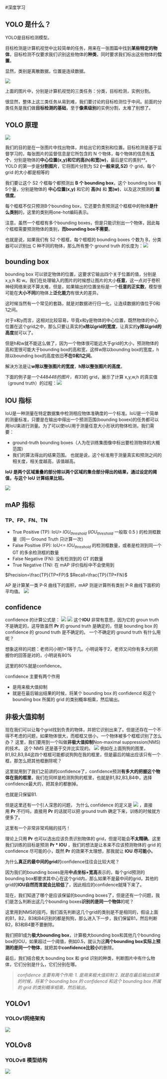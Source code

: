 #深度学习 

## YOLO 是什么？

YOLO是目标检测模型。

目标检测是计算机视觉中比较简单的任务，用来在一张图篇中找到**某些特定的物体**，目标检测不仅要求我们识别这些物体的**种类**，同时要求我们标出这些物体的**位置**。

显然，类别是离散数据，位置是连续数据。

![](https://pic1.zhimg.com/v2-88ca6ec106e7647a0390ad3d93625444_b.jpg)

上面的图片中，分别是计算机视觉的三类任务：分类，目标检测，实例分割。

很显然，整体上这三类任务从易到难，我们要讨论的目标检测位于中间。前面的分类任务是我们做**目标检测的基础**，至于**像素级别**的实例分割，太难了别想了。

## YOLO 原理

![](YOLO/YOLO核心思想.png)

我们的目的是在一张图片中找出物体，并给出它的类别和位置。目标检测是基于监督学习的，每张图片的监督信息是它所包含的 N 个物体，每个物体的信息有**五个**，分别是物体的**中心位置(x,y)**和它的**高(h)**和**宽(w)**，最后是它的类别**。
YOLO 的第一步是**分割图片**，它将图片分割为 S2 **(一般来说,S2)** 个 grid，每个 grid 的大小都是相等的

我们要让这个 S2 个框每个都预测出 **B 个 bounding box**，这个 bounding box 有5个量，分别是物体的 **中心位置(x,y)** 和它的 **高(h)** 和 **宽(w)**，以及这次预测的 **置信度**。

每个框框不仅只预测B个bounding box，它还要负责预测这个框框中的物体**是什么类别**的，这里的类别用one-hot编码表示。

注意，虽然一个框框有多个bounding boxes，但是只能识别出一个物体，因此每个框框需要预测物体的类别，**而bounding box不需要**。

也就是说，如果我们有 S2 个框框，每个框框的 bounding boxes 个数为 B，分类器可以识别出 C 种不同的物体，那么所有整个 ground truth 的长度为：![](YOLO/ground%20truth长度计算公式.png)
## bounding box

bounding box 可以锁定物体的位置，这要求它输出四个关于位置的值，分别是 x,y,h 和 w。我们在处理输入的图片的时候想让图片的大小**任意**，这一点对于卷积神经网络来说不算太难，但是，如果输出的位置坐标是一个**任意的正实数**，模型很可能在**大小不同**的物体上**泛化能力**有很大的差异。

这时候当然有一个常见的套路，就是对数据进行归一化，让连续数据的值位于0和1之间。

对于x和y而言，这相对比较容易，毕竟x和y是物体的中心位置，既然物体的中心位置在这个grid之中，那么只要让真实的**x除以grid的宽度**，让真实的**y除以grid的高度**就可以了。

但是h和w就不能这么做了，因为一个物体很可能远大于grid的大小，预测物体的高和宽很可能大于bounding box的高和宽，这样w除以bounding box的宽度，h除以bounding box的高度依旧**不在0和1之间**。

解决方法是让**w除以整张图片的宽度**，**h除以整张图片的高度**。

下面的例子是一个448*448的图片，有3*3的 grid，展示了计算 x,y,w,h 的真实值（ground truth）的过程：![](YOLO/bounding%20box%20example1.jpg)


## IOU 指标

IoU是一种测量在特定数据集中检测相应物体准确度的一个标准。IoU是一个简单的测量标准，只要是在输出中得出一个预测范围(bounding boxex)的任务都可以用IoU来进行测量。为了可以使IoU用于测量任意大小形状的物体检测，我们需要：

* ground-truth bounding boxes（人为在训练集图像中标出要检测物体的大概范围）
* 我们的算法得出的结果范围。
也就是说，这个标准用于测量真实和预测之间的相关度，相关度越高，该值越高。

**IoU 是两个区域重叠的部分除以两个区域的集合部分得出的结果，通过设定的阈值，与这个 IoU 计算结果比较。**

![](YOLO/IOU计算方法.png)

##  mAP 指标
### **TP、FP、FN、TN**

- True Positive (TP): IoU> $IOU_{threshold}$  ($IOU_{threshold}$ 一般取 0.5 ) 的检测框数量（同一 Ground Truth 只计算一次）
- False Positive (FP): IoU<= $IOU_{threshold}$ 的检测框数量，或者是检测到同一个 GT 的多余检测框的数量
- False Negative (FN): 没有检测到的 GT 的数量
- True Negative (TN): 在 mAP 评价指标中不会使用到

$Precision=\frac{TP}{TP+FP}$
$Recall=\frac{TP}{TP+FN}$

AP 是计算某一类 P-R 曲线下的面积，mAP 则是计算所有类别 P-R 曲线下面积的平均值。
![](YOLO/map计算公式.png)
## confidence
confidence 的计算公式是：
![](YOLO/confidence计算公式.png)
![](YOLO/confidence计算公式解释.png)
这个**IOU** 非常有意思，因为它的 groun truth 不是确定的，这导致虽然 **Pr** 的 ground truth 是确定的，但是 bounding box 的 confidence 的 ground truth 是不确定的。
一个不确定的 ground truth 有什么用呢？

想象这样的问题：老师问小明1+1等于几。小明说等于2，老师又问你有多大的把握你的回答是对的，小明说有80%

这里的80%就是confidence。

confidence 主要有两个作用
* 是用来极大值抑制
* 就是在最后输出结果的时候，将某个 bounding box 的 confidencd 和这个 bounding box 所属的 grid 的类别概率相乘，然后输出。
## 非极大值抑制

现在我们可以让每个grid找到负责的物体，并把它识别出来了。但是还存在一个不得不考虑的问题，如果物体很大，而框框又很小，一个物体被多个框框识别了怎么办？
这里，我们要用到一个叫做**非极大值抑制**Non-maximal suppression(NMS)的技术。
这个 NMS 还是基于交并比实现的。
![](YOLO/NMS1.jpg)
例如在上面狗狗的图里，B1,B2,B3,B4这四个框框可能都说狗狗在我的框里，但是最后的输出应该只有一个框，那怎么把其他框删除呢？

这里就用到了我们之前讲的confidence了，confidence预测**有多大的把握这个物体在我的框里**，我们在同样是检测狗狗的框里，也就是B1,B2,B3,B4中，选择confidence最大的，把其余的都删掉。

也就是只保留B1.

但是这里还有一个引人深思的问题，  为什么 confidence 的定义是 ![](YOLO/confidence计算公式.png) ，直接用 **Pr** 不行吗，直接用 **Pr** 的话就可以把 ground truth 确定下来，训练的时候就方便多了。

这里有一个非常非常鸡贼的技巧！

理论上只用 **Pr** 也可以选出应该负责识别物体的 grid，但是可能会**不太精确**。这里我们训练的目标是预测 **Pr * IOU** ，我们的想法是让本来不应该预测物体的 grid 的 confidence 尽可能的小，既然 **Pr** 的效果不太理想，那我就让 **IOU** **尽可能小**。

为什么**真正的最中间的grid**的confidence往往会比较大呢？

因为我们的bounding boxes是用**中点坐标+宽高**表示的，每个grid预测的bounding box都要求其中心在这个grid内，那么如果不是最中间的grid，其他的grid的**IOU自然而言就会比较低**了，因此相应的confidence就降下来了。

现在，我们知道了哪个是应该保留的bounding boxes了，但是还有一个问题，我们是怎么判断出这几个bounding boxes**识别的是同一个物体**的呢？

这里用到NMS的技巧，我们首先判断这几个grid的类别是不是相同的，假设上面的B1，B2，B3和B4识别的都是狗狗，那么进入下一步，我们保留B1，然后判断B2，B3和B4要不要删除。

我们把B1成为**极大bounding box**，计算极大bounding box和其他几个bounding box的IOU，如果超过一个阈值，例如0.5，就认为这**两个bounding box实际上预测的是同一个物体**，就把其中**confidence比较小**的删除。

最后，我们结合极大 bounding box 和 grid 识别的种类，判断图片中有什么物体，它们分别是什么，它们分别在哪。

>*confidence 主要有两个作用: 1. 是用来极大值抑制 2. 就是在最后输出结果的时候，将某个 bounding box 的 confidencd 和这个 bounding box 所属的 grid 的类别概率相乘，然后输出。*

## YOLOv1 
### YOLOv1网络架构
![](YOLO/YOLO网络架构.png)

## YOLOv8
### YOLOv8 模型结构
![](YOLO/YOLOv8模型结构.jpg)